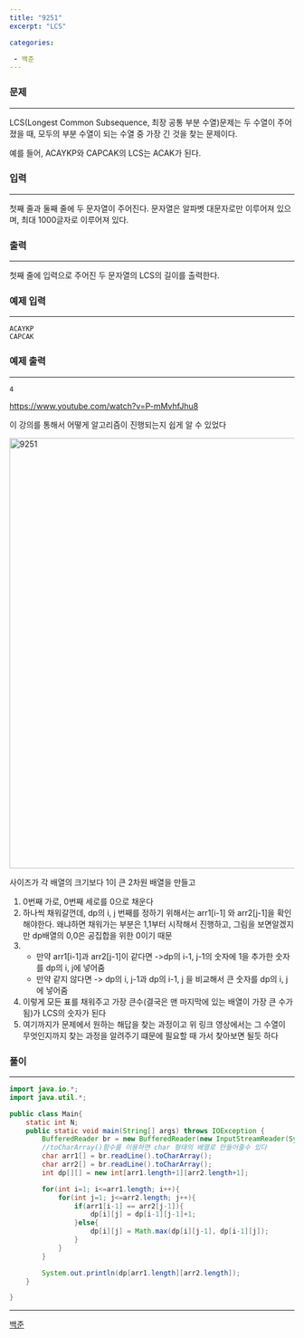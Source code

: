```yaml
---
title: "9251"
excerpt: "LCS"

categories:

 - 백준 
---
```


### 문제

---

LCS(Longest Common Subsequence, 최장 공통 부분 수열)문제는 두 수열이 주어졌을 때, 모두의 부분 수열이 되는 수열 중 가장 긴 것을 찾는 문제이다.

예를 들어, ACAYKP와 CAPCAK의 LCS는 ACAK가 된다.



### 입력

---

첫째 줄과 둘째 줄에 두 문자열이 주어진다. 문자열은 알파벳 대문자로만 이루어져 있으며, 최대 1000글자로 이루어져 있다.





### 출력

---

첫째 줄에 입력으로 주어진 두 문자열의 LCS의 길이를 출력한다.







### 예제 입력

---

```
ACAYKP
CAPCAK
```



### 예제 출력

---

```
4
```







https://www.youtube.com/watch?v=P-mMvhfJhu8

이 강의를 통해서 어떻게 알고리즘이 진행되는지 쉽게 알 수 있었다



<img width="760" alt="9251" src="https://user-images.githubusercontent.com/57998468/111722054-7098ac80-88a4-11eb-862c-d0e76e72db23.png">



사이즈가 각 배열의 크기보다 1이 큰 2차원 배열을 만들고 

1. 0번째 가로, 0번째 세로를 0으로 채운다
2. 하나씩 채워갈껀데, dp의 i, j 번째를 정하기 위해서는 arr1[i-1] 와 arr2[j-1]을 확인해야한다. 왜냐하면 채워가는 부분은 1,1부터 시작해서 진행하고, 그림을 보면알겠지만 dp배열의 0,0은 공집합을 위한 0이기 때문
3. - 만약 arr1[i-1]과 arr2[j-1]이 같다면 ->dp의 i-1, j-1의 숫자에 1을 추가한 숫자를 dp의 i, j에 넣어줌
   - 만약 같지 않다면 -> dp의 i, j-1과 dp의 i-1, j 을 비교해서 큰 숫자를 dp의 i, j에 넣어줌
4. 이렇게 모든 표를 채워주고 가장 큰수(결국은 맨 마지막에 있는 배열이 가장 큰 수가 됨)가 LCS의 숫자가 된다
5. 여기까지가 문제에서 원하는 해답을 찾는 과정이고 위 링크 영상에서는 그 수열이 무엇인지까지 찾는 과정을 알려주기 떄문에 필요할 때 가서 찾아보면 될듯 하다





### 풀이

---

```java
import java.io.*;
import java.util.*;

public class Main{
    static int N;
    public static void main(String[] args) throws IOException {
        BufferedReader br = new BufferedReader(new InputStreamReader(System.in));
        //toCharArray()함수를 이용하면 char 형태의 배열로 만들어줄수 있다
        char arr1[] = br.readLine().toCharArray();
        char arr2[] = br.readLine().toCharArray();
        int dp[][] = new int[arr1.length+1][arr2.length+1];

        for(int i=1; i<=arr1.length; i++){
            for(int j=1; j<=arr2.length; j++){
                if(arr1[i-1] == arr2[j-1]){
                    dp[i][j] = dp[i-1][j-1]+1;
                }else{
                    dp[i][j] = Math.max(dp[i][j-1], dp[i-1][j]);
                }
            }
        }

        System.out.println(dp[arr1.length][arr2.length]);
    }

}
```







---

[백준](https://www.acmicpc.net/problem/9251)



